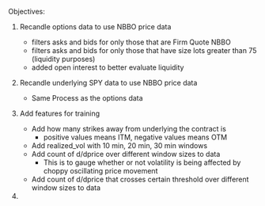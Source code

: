 Objectives:

1. Recandle options data to use NBBO price data
    - filters asks and bids for only those that are Firm Quote NBBO
    - filters asks and bids for only those that have size lots greater than 75 (liquidity 
      purposes)
    - added open interest to better evaluate liquidity

2. Recandle underlying SPY data to use NBBO price data
    - Same Process as the options data

3. Add features for training
    - Add how many strikes away from underlying the contract is
        - positive values means ITM, negative values means OTM
    - Add realized_vol with 10 min, 20 min, 30 min windows
    - Add count of d/dprice over different window sizes to data
        - This is to gauge whether or not volatility is being affected by choppy 
          oscillating price movement
    - Add count of d/dprice that crosses certain threshold over different window sizes to 
      data

4. 